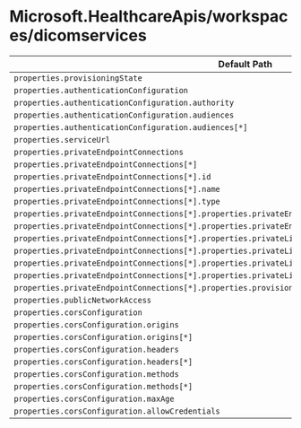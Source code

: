 # Microsoft.HealthcareApis/workspaces/dicomservices

| Default Path | Alias |
|---|---|
| `properties.provisioningState` | `Microsoft.HealthcareApis/workspaces/dicomservices/provisioningState` |
| `properties.authenticationConfiguration` | `Microsoft.HealthcareApis/workspaces/dicomservices/authenticationConfiguration` |
| `properties.authenticationConfiguration.authority` | `Microsoft.HealthcareApis/workspaces/dicomservices/authenticationConfiguration.authority` |
| `properties.authenticationConfiguration.audiences` | `Microsoft.HealthcareApis/workspaces/dicomservices/authenticationConfiguration.audiences` |
| `properties.authenticationConfiguration.audiences[*]` | `Microsoft.HealthcareApis/workspaces/dicomservices/authenticationConfiguration.audiences[*]` |
| `properties.serviceUrl` | `Microsoft.HealthcareApis/workspaces/dicomservices/serviceUrl` |
| `properties.privateEndpointConnections` | `Microsoft.HealthcareApis/workspaces/dicomservices/privateEndpointConnections` |
| `properties.privateEndpointConnections[*]` | `Microsoft.HealthcareApis/workspaces/dicomservices/privateEndpointConnections[*]` |
| `properties.privateEndpointConnections[*].id` | `Microsoft.HealthcareApis/workspaces/dicomservices/privateEndpointConnections[*].id` |
| `properties.privateEndpointConnections[*].name` | `Microsoft.HealthcareApis/workspaces/dicomservices/privateEndpointConnections[*].name` |
| `properties.privateEndpointConnections[*].type` | `Microsoft.HealthcareApis/workspaces/dicomservices/privateEndpointConnections[*].type` |
| `properties.privateEndpointConnections[*].properties.privateEndpoint` | `Microsoft.HealthcareApis/workspaces/dicomservices/privateEndpointConnections[*].privateEndpoint` |
| `properties.privateEndpointConnections[*].properties.privateEndpoint.id` | `Microsoft.HealthcareApis/workspaces/dicomservices/privateEndpointConnections[*].privateEndpoint.id` |
| `properties.privateEndpointConnections[*].properties.privateLinkServiceConnectionState` | `Microsoft.HealthcareApis/workspaces/dicomservices/privateEndpointConnections[*].privateLinkServiceConnectionState` |
| `properties.privateEndpointConnections[*].properties.privateLinkServiceConnectionState.status` | `Microsoft.HealthcareApis/workspaces/dicomservices/privateEndpointConnections[*].privateLinkServiceConnectionState.status` |
| `properties.privateEndpointConnections[*].properties.privateLinkServiceConnectionState.description` | `Microsoft.HealthcareApis/workspaces/dicomservices/privateEndpointConnections[*].privateLinkServiceConnectionState.description` |
| `properties.privateEndpointConnections[*].properties.privateLinkServiceConnectionState.actionsRequired` | `Microsoft.HealthcareApis/workspaces/dicomservices/privateEndpointConnections[*].privateLinkServiceConnectionState.actionsRequired` |
| `properties.privateEndpointConnections[*].properties.provisioningState` | `Microsoft.HealthcareApis/workspaces/dicomservices/privateEndpointConnections[*].provisioningState` |
| `properties.publicNetworkAccess` | `Microsoft.HealthcareApis/workspaces/dicomservices/publicNetworkAccess` |
| `properties.corsConfiguration` | `Microsoft.HealthcareApis/workspaces/dicomservices/corsConfiguration` |
| `properties.corsConfiguration.origins` | `Microsoft.HealthcareApis/workspaces/dicomservices/corsConfiguration.origins` |
| `properties.corsConfiguration.origins[*]` | `Microsoft.HealthcareApis/workspaces/dicomservices/corsConfiguration.origins[*]` |
| `properties.corsConfiguration.headers` | `Microsoft.HealthcareApis/workspaces/dicomservices/corsConfiguration.headers` |
| `properties.corsConfiguration.headers[*]` | `Microsoft.HealthcareApis/workspaces/dicomservices/corsConfiguration.headers[*]` |
| `properties.corsConfiguration.methods` | `Microsoft.HealthcareApis/workspaces/dicomservices/corsConfiguration.methods` |
| `properties.corsConfiguration.methods[*]` | `Microsoft.HealthcareApis/workspaces/dicomservices/corsConfiguration.methods[*]` |
| `properties.corsConfiguration.maxAge` | `Microsoft.HealthcareApis/workspaces/dicomservices/corsConfiguration.maxAge` |
| `properties.corsConfiguration.allowCredentials` | `Microsoft.HealthcareApis/workspaces/dicomservices/corsConfiguration.allowCredentials` |

